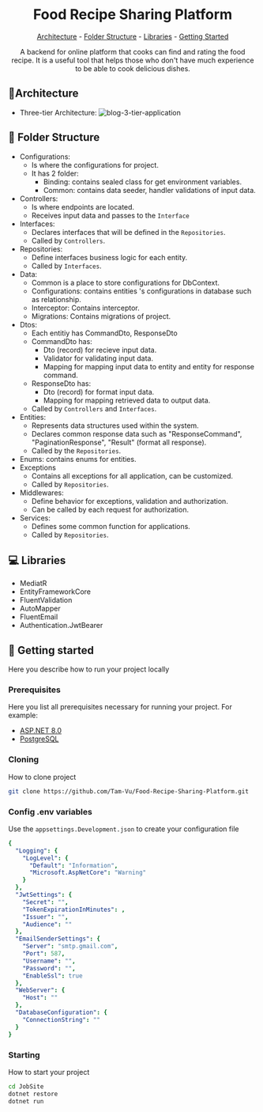

<h1 align="center" style="font-weight: bold;">Food Recipe Sharing Platform</h1>

<p align="center">
<a href="#architecture">Architecture</a> -
<a href="#structure">Folder Structure</a> -
<a href="#libraries">Libraries</a> -
<a href="#started">Getting Started</a>
</p>


<p align="center">A backend for online platform that cooks can find and rating the food recipe. It is a useful tool that helps those who don't have much experience to be able to cook delicious dishes.</p>

<h2 id="architecture">📐Architecture</h2>


- Three-tier Architecture:
![blog-3-tier-application](https://github.com/user-attachments/assets/bad5acb5-9225-46fc-a1d1-7d857d9bac62)
 
<h2 id="structure">📂 Folder Structure</h2>

- Configurations:
  - Is where the configurations for project. 
  - It has 2 folder:
	  - Binding: contains sealed class for get environment variables.
	  - Common: contains data seeder, handler validations of input data.
- Controllers:
  - Is where endpoints are located.
  - Receives input data and passes to the `Interface`
- Interfaces: 
	- Declares interfaces that will be defined in the `Repositories`.
	- Called by `Controllers`.
- Repositories: 
	- Define interfaces business logic for each entity.
	- Called by `Interfaces`.
- Data:
  - Common is a place to store configurations for DbContext.
  - Configurations: contains entities 's configurations in database such as relationship.
  - Interceptor: Contains interceptor.
  - Migrations: Contains migrations of project.
- Dtos: 
	- Each entitiy has CommandDto, ResponseDto
  - CommandDto has: 
	  - Dto (record) for recieve input data.
	  - Validator for validating input data.
	  - Mapping for mapping input data to entity and entity for response command.
  - ResponseDto has:
	- Dto (record) for format input data.
	- Mapping for mapping retrieved data to output data.
  - Called by `Controllers` and `Interfaces`.
- Entities:
  - Represents data structures used within the system.
  - Declares common response data such as "ResponseCommand",  "PaginationResponse", "Result" (format all response).
  - Called by the `Repositories`.
- Enums: contains enums for entities.
- Exceptions
	- Contains all exceptions for all application, can be customized.
	- Called by `Repositories`.
- Middlewares:
	- Define behavior for exceptions, validation and authorization.
	- Can be called by each request for authorization. 
- Services:
	- Defines some common function for applications.
	- Called by `Repositories`.
<h2 id="libraries">💻 Libraries</h2>

- MediatR
- EntityFrameworkCore
- FluentValidation
- AutoMapper
- FluentEmail
- Authentication.JwtBearer

<h2 id="started">🚀 Getting started</h2>

Here you describe how to run your project locally

<h3>Prerequisites</h3>

Here you list all prerequisites necessary for running your project. For example:

- [ASP.NET 8.0](https://dotnet.microsoft.com/en-us/download/dotnet/8.0)
- [PostgreSQL](https://www.postgresql.org/)

<h3>Cloning</h3>

How to clone project

```bash
git clone https://github.com/Tam-Vu/Food-Recipe-Sharing-Platform.git
```

<h3>Config .env variables</h2>

Use the `appsettings.Development.json` to create your configuration file 

```yaml
{
  "Logging": {
    "LogLevel": {
      "Default": "Information",
      "Microsoft.AspNetCore": "Warning"
    }
  },
  "JwtSettings": {
    "Secret": "",
    "TokenExpirationInMinutes": ,
    "Issuer": "",
    "Audience": ""
  },
  "EmailSenderSettings": {
    "Server": "smtp.gmail.com",
    "Port": 587,
    "Username": "",
    "Password": "",
    "EnableSsl": true
  },
  "WebServer": {
    "Host": ""
  },
  "DatabaseConfiguration": {
    "ConnectionString": ""
  }
}
```

<h3>Starting</h3>

How to start your project

```bash
cd JobSite
dotnet restore
dotnet run
```

